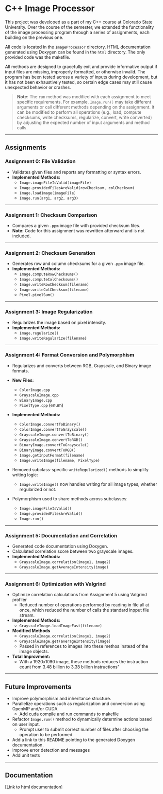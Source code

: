 # C++ Image Processor

This project was developed as a part of my C++ course at Colorado State University. Over the course of the semester, we extended the functionality of the image processing program through a series of assignments, each building on the previous one.

All code is located in the `ImageProcessor` directory. HTML documentation generated using Doxygen can be found in the `html` directory. The only provided code was the makefile.

All methods are designed to gracefully exit and provide informative output if input files are missing, improperly formatted, or otherwise invalid. The program has been tested across a variety of inputs during development, but it has not been exhaustively tested, so certain edge cases may still cause unexpected behavior or crashes.

> **Note:** The `run` method was modified with each assignment to meet specific requirements. For example, `Image.run()` may take different arguments or call different methods depending on the assignment. It can be modified to perform all operations (e.g., load, compute checksums, write checksums, regularize, convert, write converted) by adjusting the expected number of input arguments and method calls.

---

## Assignments

### Assignment 0: File Validation

- Validates given files and reports any formatting or syntax errors.
- **Implemented Methods:**
  - `Image.imageFileIsValid(imageFile)`
  - `Image.providedFilesAreValid(rowChecksum, colChecksum)`
  - `Image.loadImage(imageFile)`
  - `Image.run(arg1, arg2, arg3)`

---

### Assignment 1: Checksum Comparison

- Compares a given `.ppm` image file with provided checksum files.
- **Note:** Code for this assignment was rewritten afterward and is not included.

---

### Assignment 2: Checksum Generation

- Generates row and column checksums for a given `.ppm` image file.
- **Implemented Methods:**
  - `Image.computeRowChecksums()`
  - `Image.computeColChecksums()`
  - `Image.writeRowChecksum(filename)`
  - `Image.writeColChecksum(filename)`
  - `Pixel.pixelSum()`

---

### Assignment 3: Image Regularization

- Regularizes the image based on pixel intensity.
- **Implemented Methods:**
  - `Image.regularize()`
  - `Image.writeRegularize(filename)`

---

### Assignment 4: Format Conversion and Polymorphism

- Regularizes and converts between RGB, Grayscale, and Binary image formats.
- **New Files:**
  - `ColorImage.cpp`
  - `GrayscaleImage.cpp`
  - `BinaryImage.cpp`
  - `PixelType.cpp` (enum)

- **Implemented Methods:**
  - `ColorImage.convertToBinary()`
  - `ColorImage.convertToGrayscale()`
  - `GrayscaleImage.convertToBinary()`
  - `GrayscaleImage.convertToRGB()`
  - `BinaryImage.convertToGrayscale()`
  - `BinaryImage.convertToRGB()`
  - `Image.getInputFormat(filename)`
  - `Image.writeImage(filename, PixelType)`

- Removed subclass-specific `writeRegularized()` methods to simplify writing logic:
  - `Image.writeImage()` now handles writing for all image types, whether regularized or not.

- Polymorphism used to share methods across subclasses:
  - `Image.imageFileIsValid()`
  - `Image.providedFilesAreValid()`
  - `Image.run()`

---

### Assignment 5: Documentation and Correlation

- Generated code documentation using Doxygen.
- Calculated correlation score between two grayscale images.
- **Implemented Methods:**
  - `GrayscaleImage.correlation(image1, image2)`
  - `GrayscaleImage.getAverageIntensity(image)`

---

### Assignment 6: Optimization with Valgrind

- Optimize correlation calculations from Assignment 5 using Valgrind profiler
  - Reduced number of operations performed by reading in file all at once, which reduced the number of calls the standard inpput file stream.
- **Implemented Methods:**
  - `GrayscaleImage.loadImageFast(filename)`
- **Modified Methods**
  - `GrayscaleImage.correlation(image1, image2)`
  - `GrayscaleImage.get(averageIntensity(image)`
  - Passed in references to images into these methos instead of the image objects.
- **Total Improvment:**
  - With a 1920x1080 image, these methods reduces the instruction count from 3.48 billion to 3.38 billion instructions"
 

---

## Future Improvements

- Improve polymorphism and inheritance structure.
- Parallelize operations such as regularization and conversion using OpenMP and/or CUDA.
  - Add cuda compile and run commands to makefile
- Refactor `Image.run()` method to dynamically determine actions based on user input.
    - Prompt user to submit correct number of files after choosing the operation to be performed
- Add a link to this README pointing to the generated Doxygen documentation.
- Improve error detection and messages
- Add unit tests

---

## Documentation

[Link to html documentation]

